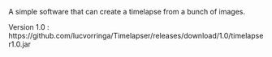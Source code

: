 A simple software that can create a timelapse from a bunch of images. <br />
<p>Version 1.0 : https://github.com/lucvorringa/Timelapser/releases/download/1.0/timelapser1.0.jar</p>
